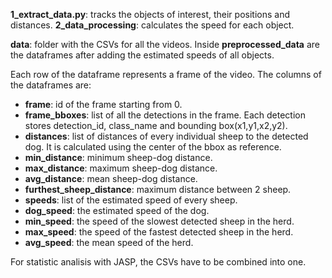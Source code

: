 **1_extract_data.py**: tracks the objects of interest, their positions and distances.
**2_data_processing**: calculates the speed for each object.

**data**: folder with the CSVs for all the videos. Inside **preprocessed_data** are the dataframes after adding the estimated speeds of all objects.

Each row of the dataframe represents a frame of the video.
The columns of the dataframes are:

- **frame**: id of the frame starting from 0.
- **frame_bboxes**: list of all the detections in the frame. Each detection stores detection_id, class_name and bounding box(x1,y1,x2,y2).
- **distances**: list of distances of every individual sheep to the detected dog. It is calculated using the center of the bbox as reference.
- **min_distance**: minimum sheep-dog distance.
- **max_distance**: maximum sheep-dog distance.
- **avg_distance**: mean sheep-dog distance.
- **furthest_sheep_distance**: maximum distance between 2 sheep.
- **speeds**: list of the estimated speed of every sheep.
- **dog_speed**: the estimated speed of the dog.
- **min_speed**: the speed of the slowest detected sheep in the herd.
- **max_speed**: the speed of the fastest detected sheep in the herd.
- **avg_speed**: the mean speed of the herd.


For statistic analisis with JASP, the CSVs have to be combined into one. 